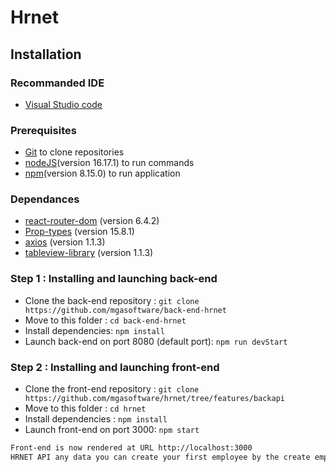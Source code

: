 # Hrnet

## Installation

### Recommanded IDE

* [Visual Studio code](https://code.visualstudio.com/)

### Prerequisites

* [Git](https://git-scm.com/) to clone repositories
* [nodeJS](https://nodejs.org/fr/)(version 16.17.1) to run commands
* [npm](https://www.npmjs.com/)(version 8.15.0) to run application

### Dependances

* [react-router-dom](https://reactrouter.com/web/guides/quick-start) (version 6.4.2)
* [Prop-types](https://www.npmjs.com/package/prop-types) (version 15.8.1)
* [axios](https://axios-http.com/fr/docs/intro) (version 1.1.3)
* [tableview-library](https://www.npmjs.com/package/tableview-library?activeTab=readme) (version 1.1.3)

### Step 1 : Installing and launching back-end

- Clone the back-end repository : `git clone https://github.com/mgasoftware/back-end-hrnet`
- Move to this folder : `cd back-end-hrnet`
- Install dependencies: `npm install`
- Launch back-end on port 8080 (default port): `npm run devStart`

### Step 2 : Installing and launching front-end

- Clone the front-end repository : `git clone https://github.com/mgasoftware/hrnet/tree/features/backapi`
- Move to this folder : `cd hrnet`
- Install dependencies : `npm install`
- Launch front-end on port 3000: `npm start`

```bash
Front-end is now rendered at URL http://localhost:3000
HRNET API any data you can create your first employee by the create employee page
```
